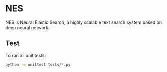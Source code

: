 # NES
NES is Neural Elastic Search, a highly scalable text search system based on deep neural network.


## Test

To run all unit tests:

```bash
python -m unittest tests/*.py
```

